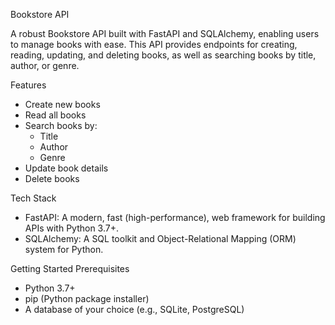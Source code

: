 Bookstore API


A robust Bookstore API built with FastAPI and SQLAlchemy, enabling users to manage books with ease. This API provides endpoints for creating, reading, updating, and deleting books, as well as searching books by title, author, or genre.

Features
- Create new books
- Read all books
- Search books by:
    - Title
    - Author
    - Genre
- Update book details
- Delete books

Tech Stack
- FastAPI: A modern, fast (high-performance), web framework for building APIs with Python 3.7+.
- SQLAlchemy: A SQL toolkit and Object-Relational Mapping (ORM) system for Python.

Getting Started
Prerequisites
- Python 3.7+
- pip (Python package installer)
- A database of your choice (e.g., SQLite, PostgreSQL)
